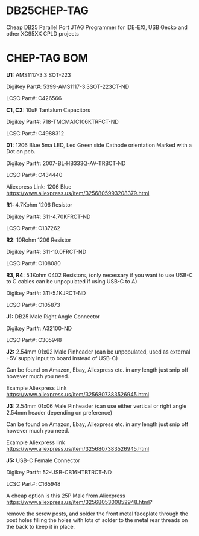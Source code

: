 # DB25CHEP-TAG
Cheap DB25 Parallel Port JTAG Programmer for IDE-EXI, USB Gecko and other XC95XX CPLD projects


# CHEP-TAG BOM

**U1:** AMS1117-3.3 SOT-223

DigiKey Part#: 5399-AMS1117-3.3SOT-223CT-ND

LCSC Part#: C426566

**C1, C2:** 10uF Tantalum Capacitors

Digikey Part#: 718-TMCMA1C106KTRFCT-ND

LCSC Part#: C4988312

**D1:** 1206 Blue 5ma LED, Led Green side Cathode orientation Marked with a Dot on pcb.

Digikey Part#: 2007-BL-HB333Q-AV-TRBCT-ND

LCSC Part#: C434440

Aliexpress Link: 1206 Blue https://www.aliexpress.us/item/3256805993208379.html

**R1:** 4.7Kohm 1206 Resistor

Digikey Part#: 311-4.70KFRCT-ND

LCSC Part#: C137262

**R2:** 10Rohm 1206 Resistor

Digikey Part#: 311-10.0FRCT-ND

LCSC Part#: C108080

**R3, R4:** 5.1Kohm 0402 Resistors, (only necessary if you want to use USB-C to C cables can be unpopulated if using USB-C to A)

Digikey Part#: 311-5.1KJRCT-ND

LCSC Part#: C105873

**J1:** DB25 Male Right Angle Connector

Digikey Part#: A32100-ND

LCSC Part#: C305948

**J2:** 2.54mm 01x02 Male Pinheader (can be unpopulated, used as external +5V supply input to board instead of USB-C)

Can be found on Amazon, Ebay, Aliexpress etc. in any length just snip off however much you need.

Example Aliexpress Link https://www.aliexpress.us/item/3256807383526945.html

**J3:** 2.54mm 01x06 Male Pinheader (can use either vertical or right angle 2.54mm header depending on preference)

Can be found on Amazon, Ebay, Aliexpress etc. in any length just snip off however much you need. 

Example Aliexpress link https://www.aliexpress.us/item/3256807383526945.html

**J5:** USB-C Female Connector

Digikey Part#: 52-USB-CB16HTBTRCT-ND

LCSC Part#: C165948

A cheap option is this 25P Male from Aliexpress https://www.aliexpress.us/item/3256805300852948.html?

remove the screw posts, and solder the front metal faceplate through the post holes filling the holes with lots of solder to the metal rear threads on the back to keep it in place.
